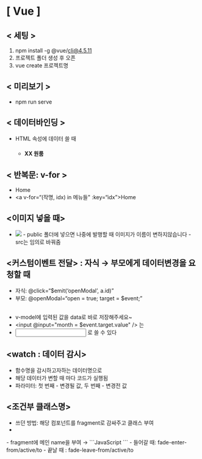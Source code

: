 # [ Vue ]

## < 세팅 >

1. npm install -g @vue/cli@4.5.11
2. 프로젝트 폴더 생성 후 오픈
3. vue create 프로젝트명

## < 미리보기 >

- npm run serve

## < 데이터바인딩 >

- HTML 속성에 데이터 쓸 때
  - <h4 :style="color">XX 원룸</h4>

## < 반복문: v-for >

- <a v-for="작명 in 메뉴들" :key="작명">Home</a>
- <a v-for=“(작명, idx) in 메뉴들" :key=“idx”>Home</a>

## <이미지 넣을 때>

- <img src="./경로">
    - public 폴더에 넣으면 나중에 발행할 때 이미지가 이름이 변하지않습니다
    -  src는 임의로 바꿔줌

## <커스텀이벤트 전달> : 자식 → 부모에게 데이터변경을 요청할 때

- 자식: @click=“$emit(‘openModal’, a.id)”
- 부모: @openModal=“open = true; target = $event;”

## <v-model>

- v-model에 입력된 값을 data로 바로 저장해주세요~
- <input @input="month = $event.target.value" /> 는
- <input v-model=“month” /> 로 쓸 수 있다

## <watch : 데이터 감시>

- 함수명을 감시하고자하는 데이터명으로
- 해당 데이터가 변할 때 마다 코드가 실행됨
- 파라미터: 첫 번째 - 변경될 값, 두 번째 - 변경전 값

## <조건부 클래스명>

- 쓰던 방법: 해당 컴포넌트를 fragment로 감싸주고 클래스 부여
- <div class=“효과전클래스” :class=“{부착클래스: true}”>

<Transition>
- fragment에 메인 name을 부여 → 
```JavaScript
<transition name=“fade”></transition>
```
- 들어갈 때: fade-enter-from/active/to
- 끝날 때 : fade-leave-from/active/to
